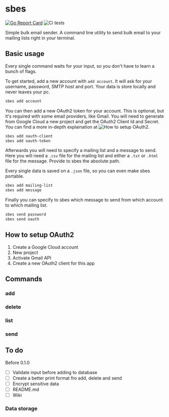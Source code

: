 # sbes
[![Go Report Card](https://goreportcard.com/badge/github.com/otaleghani/sbes)](https://goreportcard.com/report/github.com/otaleghani/sbes)
![Ci tests](https://github.com/otaleghani/sbes/actions/workflows/tests.yml/badge.svg)

Simple bulk email sender. A command line utility to send bulk email to your mailing lists right in your terminal.

## Basic usage

Every single command waits for your input, so you don't have to learn a bunch of flags.

To get started, add a new account with `add account`. It will ask for your username, password, SMTP host and port. Your data is store locally and never leaves your pc.

``` bash
sbes add account
```

You can then add a new OAuth2 token for your account. This is optional, but it's required with some email providers, like Gmail. You will need to generate from Google Cloud a new project and get the OAuth2 Client Id and Secret. You can find a more in-depth explaination at ![How to setup OAuth2](#how-to-setup-oauth2).

```  bash
sbes add oauth-client
sbes add oauth-token
```

Afterwards you will need to specify a mailing list and a message to send. Here you will need a `.csv` file for the mailing list and either a `.txt` or `.html` file for the message. Provide to sbes the absolute path.

Every single data is saved on a `.json` file, so you can even make sbes portable.

```  bash
sbes add mailing-list
sbes add message
```

Finally you can specify to sbes which message to send from which account to which mailing list.

```  bash
sbes send password
sbes send oauth
```

## How to setup OAuth2

1. Create a Google Cloud account
2. New project
3. Activate Gmail API
4. Create a new OAuth2 client for this app

## Commands

### add 

### delete

### list

### send

## To do

Before 0.1.0

- [ ] Validate input before adding to database
- [ ] Create a better print format fro add, delete and send
- [ ] Encrypt sensitive data
- [ ] README.md
- [ ] Wiki

### Data storage

